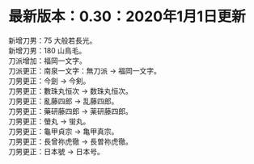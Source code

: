 # 最新版本：0.30：2020年1月1日更新
新增刀男：75 大般若長光。  
新增刀男：180 山鳥毛。  
刀派增加：福岡一文字。  
刀派更正：南泉一文字：無刀派 → 福岡一文字。  
刀男更正：今劍 → 今剣。  
刀男更正：數珠丸恒次 → 数珠丸恒次。  
刀男更正：亂藤四郎 → 乱藤四郎。  
刀男更正：藥研藤四郎 → 薬研藤四郎。  
刀男更正：螢丸 → 蛍丸。  
刀男更正：龜甲貞宗 → 亀甲真宗。  
刀男更正：長曾祢虎徹 → 長曽祢虎徹。  
刀男更正：日本號 → 日本号。  